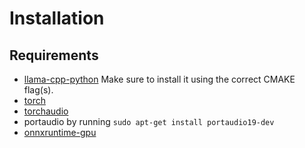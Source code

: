 # Installation

## Requirements
- [llama-cpp-python](https://llama-cpp-python.readthedocs.io/en/latest/)
Make sure to install it using the correct CMAKE flag(s).
- [torch](https://pytorch.org/get-started/locally/)
- [torchaudio](https://pytorch.org/get-started/locally/)
- portaudio by running `sudo apt-get install portaudio19-dev `
- [onnxruntime-gpu](https://onnxruntime.ai/docs/get-started/with-python.html#install-onnx-runtime)
